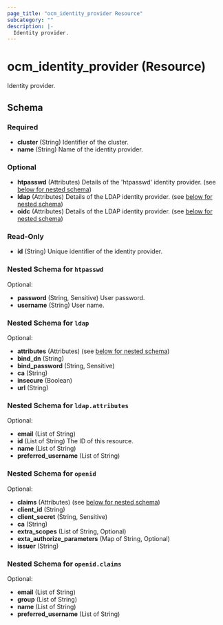 ```yaml
---
page_title: "ocm_identity_provider Resource"
subcategory: ""
description: |-
  Identity provider.
---
```


# ocm_identity_provider (Resource)

Identity provider.

<!-- schema generated by tfplugindocs -->
## Schema

### Required

- **cluster** (String) Identifier of the cluster.
- **name** (String) Name of the identity provider.

### Optional

- **htpasswd** (Attributes) Details of the 'htpasswd' identity provider. (see [below for nested schema](#nestedatt--htpasswd))
- **ldap** (Attributes) Details of the LDAP identity provider. (see [below for nested schema](#nestedatt--ldap))
- **oidc** (Attributes) Details of the LDAP identity provider. (see [below for nested schema](#nestedatt--oidc))

### Read-Only

- **id** (String) Unique identifier of the identity provider.

<a id="nestedatt--htpasswd"></a>
### Nested Schema for `htpasswd`

Optional:

- **password** (String, Sensitive) User password.
- **username** (String) User name.


<a id="nestedatt--ldap"></a>
### Nested Schema for `ldap`

Optional:

- **attributes** (Attributes) (see [below for nested schema](#nestedatt--ldap--attributes))
- **bind_dn** (String)
- **bind_password** (String, Sensitive)
- **ca** (String)
- **insecure** (Boolean)
- **url** (String)

<a id="nestedatt--ldap--attributes"></a>
### Nested Schema for `ldap.attributes`

Optional:

- **email** (List of String)
- **id** (List of String) The ID of this resource.
- **name** (List of String)
- **preferred_username** (List of String)

<a id="nestedatt--openid"></a>
### Nested Schema for `openid`

Optional:

- **claims** (Attributes) (see [below for nested schema](#nestedatt--openid--claims))
- **client_id** (String)
- **client_secret** (String, Sensitive)
- **ca** (String)
- **extra_scopes** (List of String, Optional)
- **exta_authorize_parameters** (Map of String, Optional)
- **issuer** (String)

<a id="nestedatt--openid--claims"></a>
### Nested Schema for `openid.claims`

Optional:

- **email** (List of String)
- **group** (List of String)
- **name** (List of String)
- **preferred_username** (List of String)

